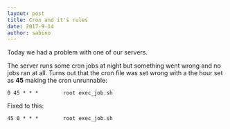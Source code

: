 ```yaml
---
layout: post
title: Cron and it's rules
date: 2017-9-14
author: sabino
---
```


Today we had a problem with one of our servers.

The server runs some cron jobs at night but something went wrong and no jobs ran at all.
Turns out that the cron file was set wrong with a the hour set as **45** making the cron unrunnable:

```
0 45 * * *        root exec_job.sh

```

Fixed to this:
```
45 0 * * *        root exec_job.sh

```
